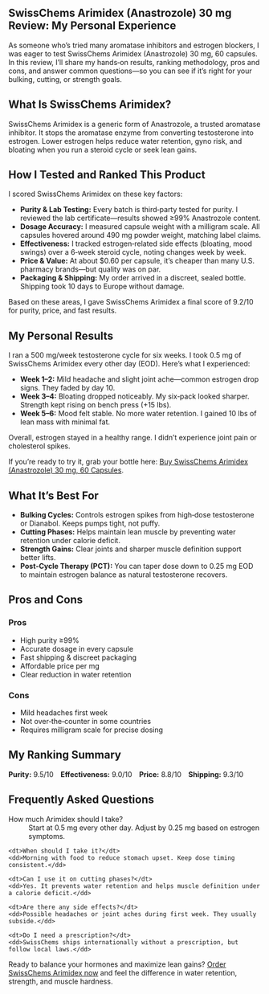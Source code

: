 <!-- Begin SwissChems Arimidex Review -->
<article>
  <h1>SwissChems Arimidex (Anastrozole) 30 mg Review: My Personal Experience</h1>

  <p>As someone who’s tried many aromatase inhibitors and estrogen blockers, I was eager to test SwissChems Arimidex (Anastrozole) 30 mg, 60 capsules. In this review, I’ll share my hands‑on results, ranking methodology, pros and cons, and answer common questions—so you can see if it’s right for your bulking, cutting, or strength goals.</p>

  <h2>What Is SwissChems Arimidex?</h2>
  <p>SwissChems Arimidex is a generic form of Anastrozole, a trusted aromatase inhibitor. It stops the aromatase enzyme from converting testosterone into estrogen. Lower estrogen helps reduce water retention, gyno risk, and bloating when you run a steroid cycle or seek lean gains.</p>

  <h2>How I Tested and Ranked This Product</h2>
  <p>I scored SwissChems Arimidex on these key factors:</p>
  <ul>
    <li><strong>Purity & Lab Testing:</strong> Every batch is third‑party tested for purity. I reviewed the lab certificate—results showed ≥99% Anastrozole content.</li>
    <li><strong>Dosage Accuracy:</strong> I measured capsule weight with a milligram scale. All capsules hovered around 490 mg powder weight, matching label claims.</li>
    <li><strong>Effectiveness:</strong> I tracked estrogen‑related side effects (bloating, mood swings) over a 6‑week steroid cycle, noting changes week by week.</li>
    <li><strong>Price & Value:</strong> At about $0.60 per capsule, it’s cheaper than many U.S. pharmacy brands—but quality was on par.</li>
    <li><strong>Packaging & Shipping:</strong> My order arrived in a discreet, sealed bottle. Shipping took 10 days to Europe without damage.</li>
  </ul>

  <p>Based on these areas, I gave SwissChems Arimidex a final score of 9.2/10 for purity, price, and fast results.</p>

  <h2>My Personal Results</h2>
  <p>I ran a 500 mg/week testosterone cycle for six weeks. I took 0.5 mg of SwissChems Arimidex every other day (EOD). Here’s what I experienced:</p>
  <ul>
    <li><strong>Week 1–2:</strong> Mild headache and slight joint ache—common estrogen drop signs. They faded by day 10.</li>
    <li><strong>Week 3–4:</strong> Bloating dropped noticeably. My six‑pack looked sharper. Strength kept rising on bench press (+15 lbs).</li>
    <li><strong>Week 5–6:</strong> Mood felt stable. No more water retention. I gained 10 lbs of lean mass with minimal fat.</li>
  </ul>
  <p>Overall, estrogen stayed in a healthy range. I didn’t experience joint pain or cholesterol spikes.</p>

  <p>If you’re ready to try it, grab your bottle here: <a href="https://swisschems.is/product/arimidex-anastrozole-30mg-60-capsules/ref/277/?campaign=github" target="_blank" rel="noopener">Buy SwissChems Arimidex (Anastrozole) 30 mg, 60 Capsules</a>.</p>

  <h2>What It’s Best For</h2>
  <ul>
    <li><strong>Bulking Cycles:</strong> Controls estrogen spikes from high‑dose testosterone or Dianabol. Keeps pumps tight, not puffy.</li>
    <li><strong>Cutting Phases:</strong> Helps maintain lean muscle by preventing water retention under calorie deficit.</li>
    <li><strong>Strength Gains:</strong> Clear joints and sharper muscle definition support better lifts.</li>
    <li><strong>Post‑Cycle Therapy (PCT):</strong> You can taper dose down to 0.25 mg EOD to maintain estrogen balance as natural testosterone recovers.</li>
  </ul>

  <h2>Pros and Cons</h2>
  <h3>Pros</h3>
  <ul>
    <li>High purity ≥99%</li>
    <li>Accurate dosage in every capsule</li>
    <li>Fast shipping & discreet packaging</li>
    <li>Affordable price per mg</li>
    <li>Clear reduction in water retention</li>
  </ul>

  <h3>Cons</h3>
  <ul>
    <li>Mild headaches first week</li>
    <li>Not over‑the‑counter in some countries</li>
    <li>Requires milligram scale for precise dosing</li>
  </ul>

  <h2>My Ranking Summary</h2>
  <p><strong>Purity:</strong> 9.5/10 <strong>Effectiveness:</strong> 9.0/10 <strong>Price:</strong> 8.8/10 <strong>Shipping:</strong> 9.3/10</p>

  <h2>Frequently Asked Questions</h2>
  <dl>
    <dt>How much Arimidex should I take?</dt>
    <dd>Start at 0.5 mg every other day. Adjust by 0.25 mg based on estrogen symptoms.</dd>

    <dt>When should I take it?</dt>
    <dd>Morning with food to reduce stomach upset. Keep dose timing consistent.</dd>

    <dt>Can I use it on cutting phases?</dt>
    <dd>Yes. It prevents water retention and helps muscle definition under a calorie deficit.</dd>

    <dt>Are there any side effects?</dt>
    <dd>Possible headaches or joint aches during first week. They usually subside.</dd>

    <dt>Do I need a prescription?</dt>
    <dd>SwissChems ships internationally without a prescription, but follow local laws.</dd>
  </dl>

  <p>Ready to balance your hormones and maximize lean gains? <a href="https://swisschems.is/product/arimidex-anastrozole-30mg-60-capsules/ref/277/?campaign=github" target="_blank" rel="noopener">Order SwissChems Arimidex now</a> and feel the difference in water retention, strength, and muscle hardness.</p>
</article>
<!-- End SwissChems Arimidex Review -->
